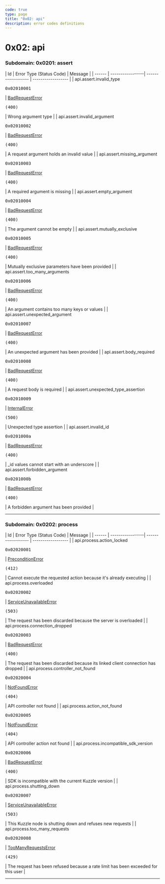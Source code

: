 ```yaml
---
code: true
type: page
title: "0x02: api"
description: error codes definitions
---
```


[//]: # (This documentation is auto-generated)
[//]: # (If you need to update this page, execute: npm run doc-error-codes)

# 0x02: api



### Subdomain: 0x0201: assert

| Id | Error Type (Status Code)             | Message           |
| ------ | -----------------| ------------------ | ------------------ |
| api.assert.invalid_type<br/><pre>0x02010001</pre> | [BadRequestError](/core/2/api/essentials/errors/handling#badrequesterror) <pre>(400)</pre> | Wrong argument type |
| api.assert.invalid_argument<br/><pre>0x02010002</pre> | [BadRequestError](/core/2/api/essentials/errors/handling#badrequesterror) <pre>(400)</pre> | A request argument holds an invalid value |
| api.assert.missing_argument<br/><pre>0x02010003</pre> | [BadRequestError](/core/2/api/essentials/errors/handling#badrequesterror) <pre>(400)</pre> | A required argument is missing |
| api.assert.empty_argument<br/><pre>0x02010004</pre> | [BadRequestError](/core/2/api/essentials/errors/handling#badrequesterror) <pre>(400)</pre> | The argument cannot be empty |
| api.assert.mutually_exclusive<br/><pre>0x02010005</pre> | [BadRequestError](/core/2/api/essentials/errors/handling#badrequesterror) <pre>(400)</pre> | Mutually exclusive parameters have been provided |
| api.assert.too_many_arguments<br/><pre>0x02010006</pre> | [BadRequestError](/core/2/api/essentials/errors/handling#badrequesterror) <pre>(400)</pre> | An argument contains too many keys or values |
| api.assert.unexpected_argument<br/><pre>0x02010007</pre> | [BadRequestError](/core/2/api/essentials/errors/handling#badrequesterror) <pre>(400)</pre> | An unexpected argument has been provided |
| api.assert.body_required<br/><pre>0x02010008</pre> | [BadRequestError](/core/2/api/essentials/errors/handling#badrequesterror) <pre>(400)</pre> | A request body is required |
| api.assert.unexpected_type_assertion<br/><pre>0x02010009</pre> | [InternalError](/core/2/api/essentials/errors/handling#internalerror) <pre>(500)</pre> | Unexpected type assertion |
| api.assert.invalid_id<br/><pre>0x0201000a</pre> | [BadRequestError](/core/2/api/essentials/errors/handling#badrequesterror) <pre>(400)</pre> | _id values cannot start with an underscore |
| api.assert.forbidden_argument<br/><pre>0x0201000b</pre> | [BadRequestError](/core/2/api/essentials/errors/handling#badrequesterror) <pre>(400)</pre> | A forbidden argument has been provided |

---


### Subdomain: 0x0202: process

| Id | Error Type (Status Code)             | Message           |
| ------ | -----------------| ------------------ | ------------------ |
| api.process.action_locked<br/><pre>0x02020001</pre> | [PreconditionError](/core/2/api/essentials/errors/handling#preconditionerror) <pre>(412)</pre> | Cannot execute the requested action because it's already executing |
| api.process.overloaded<br/><pre>0x02020002</pre> | [ServiceUnavailableError](/core/2/api/essentials/errors/handling#serviceunavailableerror) <pre>(503)</pre> | The request has been discarded because the server is overloaded |
| api.process.connection_dropped<br/><pre>0x02020003</pre> | [BadRequestError](/core/2/api/essentials/errors/handling#badrequesterror) <pre>(400)</pre> | The request has been discarded because its linked client connection has dropped |
| api.process.controller_not_found<br/><pre>0x02020004</pre> | [NotFoundError](/core/2/api/essentials/errors/handling#notfounderror) <pre>(404)</pre> | API controller not found |
| api.process.action_not_found<br/><pre>0x02020005</pre> | [NotFoundError](/core/2/api/essentials/errors/handling#notfounderror) <pre>(404)</pre> | API controller action not found |
| api.process.incompatible_sdk_version<br/><pre>0x02020006</pre> | [BadRequestError](/core/2/api/essentials/errors/handling#badrequesterror) <pre>(400)</pre> | SDK is incompatible with the current Kuzzle version |
| api.process.shutting_down<br/><pre>0x02020007</pre> | [ServiceUnavailableError](/core/2/api/essentials/errors/handling#serviceunavailableerror) <pre>(503)</pre> | This Kuzzle node is shutting down and refuses new requests |
| api.process.too_many_requests<br/><pre>0x02020008</pre> | [TooManyRequestsError](/core/2/api/essentials/errors/handling#toomanyrequestserror) <pre>(429)</pre> | The request has been refused because a rate limit has been exceeded for this user |

---
